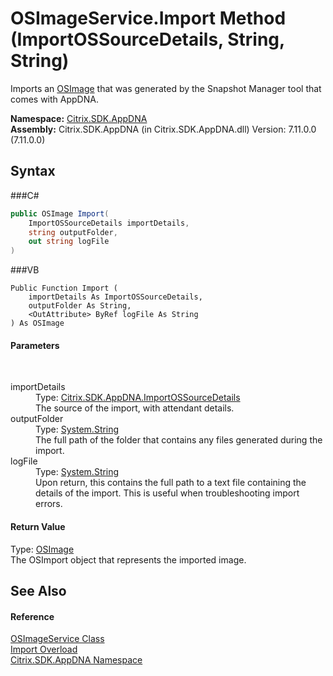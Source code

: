 # OSImageService.Import Method (ImportOSSourceDetails, String, String)
 

Imports an <a href="T_Citrix_SDK_AppDNA_OSImage">OSImage</a> that was generated by the Snapshot Manager tool that comes with AppDNA.

**Namespace:**&nbsp;<a href="N_Citrix_SDK_AppDNA">Citrix.SDK.AppDNA</a><br />**Assembly:**&nbsp;Citrix.SDK.AppDNA (in Citrix.SDK.AppDNA.dll) Version: 7.11.0.0 (7.11.0.0)

## Syntax

###C#
```csharp
public OSImage Import(
	ImportOSSourceDetails importDetails,
	string outputFolder,
	out string logFile
)
```

###VB
```vbnet
Public Function Import ( 
	importDetails As ImportOSSourceDetails,
	outputFolder As String,
	<OutAttribute> ByRef logFile As String
) As OSImage
```


#### Parameters
&nbsp;<dl><dt>importDetails</dt><dd>Type: <a href="T_Citrix_SDK_AppDNA_ImportOSSourceDetails">Citrix.SDK.AppDNA.ImportOSSourceDetails</a><br />The source of the import, with attendant details.</dd><dt>outputFolder</dt><dd>Type: <a href="http://msdn2.microsoft.com/en-us/library/s1wwdcbf" target="_blank">System.String</a><br />The full path of the folder that contains any files generated during the import.</dd><dt>logFile</dt><dd>Type: <a href="http://msdn2.microsoft.com/en-us/library/s1wwdcbf" target="_blank">System.String</a><br />Upon return, this contains the full path to a text file containing the details of the import. This is useful when troubleshooting import errors.</dd></dl>

#### Return Value
Type: <a href="T_Citrix_SDK_AppDNA_OSImage">OSImage</a><br />The OSImport object that represents the imported image.

## See Also


#### Reference
<a href="T_Citrix_SDK_AppDNA_OSImageService">OSImageService Class</a><br /><a href="Overload_Citrix_SDK_AppDNA_OSImageService_Import">Import Overload</a><br /><a href="N_Citrix_SDK_AppDNA">Citrix.SDK.AppDNA Namespace</a><br />
